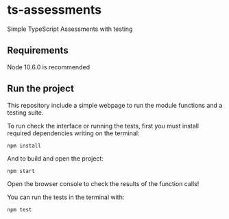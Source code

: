 # ts-assessments

Simple TypeScript Assessments with testing


## Requirements

Node 10.6.0 is recommended

## Run the project

This repository include a simple webpage to run the module functions and a testing suite.

To run check the interface or running the tests, first you must install required dependencies writing on the terminal:

`npm install`

And to build and open the project:

`npm start`

Open the browser console to check the results of the function calls!

You can run the tests in the terminal with:

`npm test`